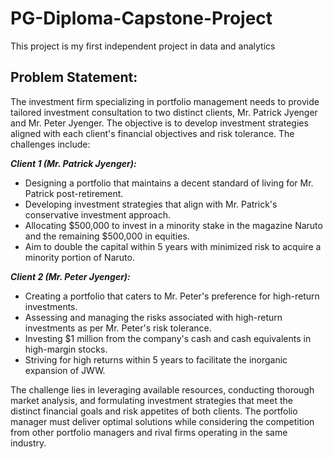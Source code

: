 # PG-Diploma-Capstone-Project

This project is my first independent project in data and analytics

## Problem Statement:

The investment firm specializing in portfolio management needs to provide tailored investment consultation to two distinct clients, Mr. Patrick Jyenger and Mr. Peter Jyenger. The objective is to develop investment strategies aligned with each client's financial objectives and risk tolerance. The challenges include:

_**Client 1 (Mr. Patrick Jyenger):**_
- Designing a portfolio that maintains a decent standard of living for Mr. Patrick post-retirement.
- Developing investment strategies that align with Mr. Patrick's conservative investment approach.
- Allocating $500,000 to invest in a minority stake in the magazine Naruto and the remaining $500,000 in equities.
- Aim to double the capital within 5 years with minimized risk to acquire a minority portion of Naruto.

_**Client 2 (Mr. Peter Jyenger):**_
- Creating a portfolio that caters to Mr. Peter's preference for high-return investments.
- Assessing and managing the risks associated with high-return investments as per Mr. Peter's risk tolerance.
- Investing $1 million from the company's cash and cash equivalents in high-margin stocks.
- Striving for high returns within 5 years to facilitate the inorganic expansion of JWW.

The challenge lies in leveraging available resources, conducting thorough market analysis, and formulating investment strategies that meet the distinct financial goals and risk appetites of both clients. The portfolio manager must deliver optimal solutions while considering the competition from other portfolio managers and rival firms operating in the same industry.




